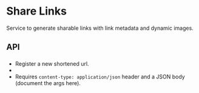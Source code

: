 # Share Links
Service to generate sharable links with link metadata and dynamic images.


## API

### 
 * Register a new shortened url.
 *
 * Requires `content-type: application/json` header and a JSON body (document the args here).


